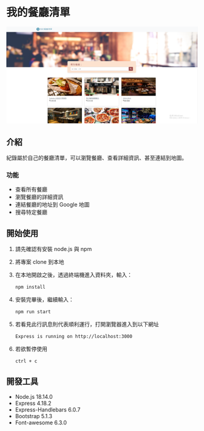 # 我的餐廳清單

![Index page about Restaurant List](./public/image/screen.png)

## 介紹

紀錄屬於自己的餐廳清單，可以瀏覽餐廳、查看詳細資訊、甚至連結到地圖。

### 功能

- 查看所有餐廳
- 瀏覽餐廳的詳細資訊
- 連結餐廳的地址到 Google 地圖
- 搜尋特定餐廳

## 開始使用

1. 請先確認有安裝 node.js 與 npm
2. 將專案 clone 到本地
3. 在本地開啟之後，透過終端機進入資料夾，輸入：

   ```bash
   npm install
   ```

4. 安裝完畢後，繼續輸入：

   ```bash
   npm run start
   ```

5. 若看見此行訊息則代表順利運行，打開瀏覽器進入到以下網址

   ```bash
   Express is running on http://localhost:3000
   ```

6. 若欲暫停使用

   ```bash
   ctrl + c
   ```

## 開發工具

- Node.js 18.14.0
- Express 4.18.2
- Express-Handlebars 6.0.7
- Bootstrap 5.1.3
- Font-awesome 6.3.0